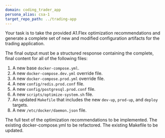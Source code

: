 ```yaml
---
domain: coding_trader_app
persona_alias: csa-1
target_repo_path: ../trading-app
---
```

<Mandate>
Your task is to take the provided A1.Flex optimization recommendations and generate a complete set of new and modified configuration artifacts for the trading application.

The final output must be a structured response containing the complete, final content for all of the following files:
1.  A new base `docker-compose.yml`.
2.  A new `docker-compose.dev.yml` override file.
3.  A new `docker-compose.prod.yml` override file.
4.  A new `config/redis.prod.conf` file.
5.  A new `config/postgresql.prod.conf` file.
6.  A new `scripts/optimize-system.sh` file.
7.  An updated `Makefile` that includes the new `dev-up`, `prod-up`, and `deploy` targets.
8.  A new `/etc/docker/daemon.json` file.
</Mandate>

<Evidence>
    <Artifact name="Optimization Recommendations">
        <Description>The full text of the optimization recommendations to be implemented.</Description>
        <Content>
            <!-- Paste the full text of the recommendations here -->
        </Content>
    </Artifact>
    <Artifact name="Current Docker Compose">
        <Description>The existing docker-compose.yml to be refactored.</Description>
        <Inject src="docker-compose.yml" />
    </Artifact>
    <Artifact name="Current Makefile">
        <Description>The existing Makefile to be updated.</Description>
        <Inject src="Makefile" />
    </Artifact>
</Evidence>
